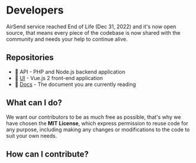 # Developers

AirSend service reached End of Life (Dec 31, 2022) and it's now open source, that means every piece of the codebase is now shared with the community and needs your help to continue alive.

## Repositories

* 🚀 API - PHP and Node.js backend application
* 🎨 [UI](https://github.com/airsend-io/ui) - Vue.js 2 front-end application
* 📜 [Docs](https://github.com/airsend-io/docs) - The document you are currently reading

## What can I do?

We want our contributors to be as much free as possible, that's why we have chosen the **MIT License**, which express permission to reuse code for any purpose, including making any changes or modifications to the code to suit your own needs.

## How can I contribute?